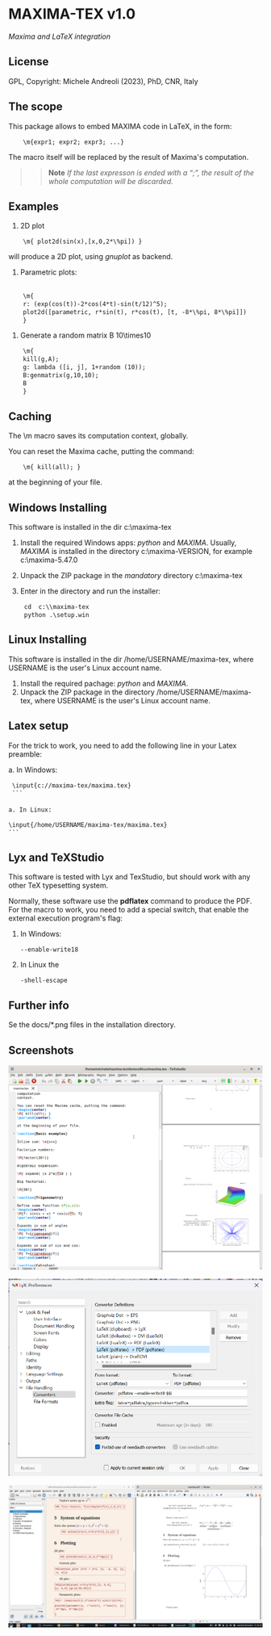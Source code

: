MAXIMA-TEX v1.0
===========================
*Maxima and LaTeX integration*

License
------
GPL, Copyright: Michele Andreoli (2023), PhD, CNR, Italy

The scope
-------------------

This package allows to embed MAXIMA code in LaTeX, in the form:

```
	\m{expr1; expr2; expr3; ...}

```

The macro itself will be replaced by the result of Maxima's computation.

>> **Note** *If the last expresson is ended with a “;”, the result of the whole computation will be discarded.*

Examples
-----------

1. 2D plot

```
	\m{ plot2d(sin(x),[x,0,2*\%pi]) }
```
will produce a 2D plot, using *gnuplot* as backend.


1. Parametric plots:

```

	\m{
	r: (exp(cos(t))-2*cos(4*t)-sin(t/12)^5); 
	plot2d([parametric, r*sin(t), r*cos(t), [t, -8*\%pi, 8*\%pi]])
	}
```

1. Generate a random matrix B 10\times10

```
	\m{
	kill(g,A);
	g: lambda ([i, j], 1+random (10));
	B:genmatrix(g,10,10); 
	B
	}
```


Caching
--------

The \\m macro saves its computation context, globally.

You can reset the Maxima cache, putting the command:

```
	\m{ kill(all); }
```
at the beginning of your file.


Windows Installing
-----------

This software is installed in the dir  c:\\maxima-tex

1. Install the required Windows apps: *python* and *MAXIMA*.  Usually, *MAXIMA* is installed
   in the directory c:\\maxima-VERSION, for example c:\\maxima-5.47.0
1. Unpack the ZIP package in the *mandatory* directory  c:\\maxima-tex
1. Enter in the directory and run the installer:

   ```
	cd  c:\\maxima-tex
	python .\setup.win
   ```

Linux Installing
-----------

This software is installed in the dir /home/USERNAME/maxima-tex, where USERNAME is the user's Linux account name.

1. Install the required pachage: *python* and *MAXIMA*. 
1. Unpack the ZIP package in the directory  /home/USERNAME/maxima-tex,
   where USERNAME is the user's Linux account name.


Latex setup
------------


For the trick to work, you need to add the following line in your Latex preamble:

a. In Windows:


   ```
	\input{c://maxima-tex/maxima.tex}
	```

a. In Linux:

   ```
	\input{/home/USERNAME/maxima-tex/maxima.tex}
	```

Lyx and TeXStudio
----------------

This software is tested with Lyx and TexStudio, but should work with any other TeX typesetting system.

Normally, these software use the **pdflatex** command to produce the PDF. For the macro to work, you need to add a special switch, that enable the external execution program's flag:

1. In Windows: 
   ```
   --enable-write18
   ```
1. In Linux the 
   ```
   -shell-escape
   ```

Further info
--------------

Se the docs/*.png files in the installation directory.

Screenshots
--------------

![TeXStudio](texstudio1.png)

![win setup](win-lyx-setup.png)

![lyx](lyx-working.png)


